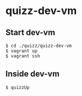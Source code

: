 # quizz-dev-vm

## Start dev-vm

```
$ cd ./quizz/quizz-dev-vm
$ vagrant up
$ vagrant ssh
```

## Inside dev-vm

```
$ quizzUp
```
